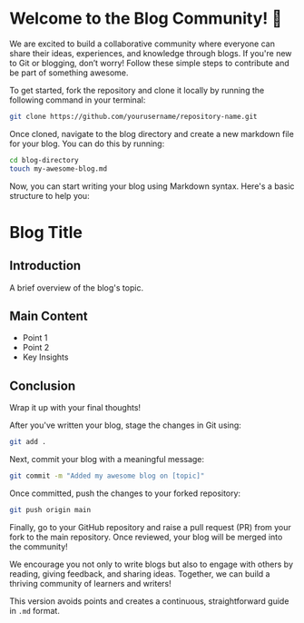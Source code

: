 # Welcome to the Blog Community! 🚀

We are excited to build a collaborative community where everyone can share their ideas, experiences, and knowledge through blogs. If you're new to Git or blogging, don’t worry! Follow these simple steps to contribute and be part of something awesome.

To get started, fork the repository and clone it locally by running the following command in your terminal:

```bash
git clone https://github.com/yourusername/repository-name.git
```

Once cloned, navigate to the blog directory and create a new markdown file for your blog. You can do this by running:


```bash
cd blog-directory
touch my-awesome-blog.md
```
Now, you can start writing your blog using Markdown syntax. Here's a basic structure to help you:
# Blog Title

## Introduction

A brief overview of the blog's topic.

## Main Content

- Point 1
- Point 2
- Key Insights

## Conclusion

Wrap it up with your final thoughts!

After you've written your blog, stage the changes in Git using:

```bash
git add .
```
Next, commit your blog with a meaningful message:

```bash
git commit -m "Added my awesome blog on [topic]"
```
Once committed, push the changes to your forked repository:

```bash
git push origin main
```


Finally, go to your GitHub repository and raise a pull request (PR) from your fork to the main repository. Once reviewed, your blog will be merged into the community!

We encourage you not only to write blogs but also to engage with others by reading, giving feedback, and sharing ideas. Together, we can build a thriving community of learners and writers!


This version avoids points and creates a continuous, straightforward guide in `.md` format.
